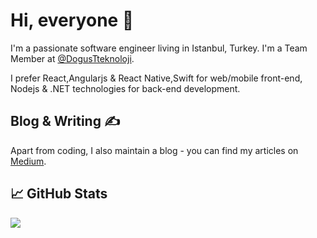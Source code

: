 # Hi, everyone 👋

I'm a passionate software engineer living in Istanbul, Turkey. I'm a Team Member at [@DogusTteknoloji](https://github.com/DogusTeknoloji).

I prefer React,Angularjs & React Native,Swift for web/mobile front-end, Nodejs & .NET technologies for back-end development.

## Blog & Writing ✍️ 

Apart from coding, I also maintain a blog - you can find my articles on [Medium](https://mehderilker.medium.com).
## &#x1f4c8; GitHub Stats

<a href="https://github.com/mehderilker/mehderilker">
  <img align="center" src="https://github-readme-stats.vercel.app/api/top-langs/?username=mehderilker&hide=java,html,tex&title_color=ffffff&text_color=c9cacc&icon_color=2bbc8a&bg_color=1d1f21" />
</a>  
<!--
**mehderilker/mehderilker** is a ✨ _special_ ✨ repository because its `README.md` (this file) appears on your GitHub profile.

Here are some ideas to get you started:

- 🔭 I’m currently working on ...
- 🌱 I’m currently learning ...
- 👯 I’m looking to collaborate on ...
- 🤔 I’m looking for help with ...
- 💬 Ask me about ...
- 📫 How to reach me: ...
- 😄 Pronouns: ...
- ⚡ Fun fact: ...
-->

